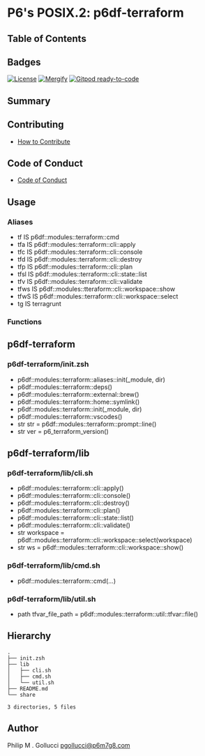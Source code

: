 # P6's POSIX.2: p6df-terraform

## Table of Contents

## Badges

[![License](https://img.shields.io/badge/License-Apache%202.0-yellowgreen.svg)](https://opensource.org/licenses/Apache-2.0)
[![Mergify](https://img.shields.io/endpoint.svg?url=https://gh.mergify.io/badges//p6df-terraform/&style=flat)](https://mergify.io)
[![Gitpod ready-to-code](https://img.shields.io/badge/Gitpod-ready--to--code-blue?logo=gitpod)](<https://gitpod.io/#https://github.com//p6df-terraform>)

## Summary

## Contributing

- [How to Contribute](<https://github.com//.github/blob/main/CONTRIBUTING.md>)

## Code of Conduct

- [Code of Conduct](<https://github.com//.github/blob/main/CODE_OF_CONDUCT.md>)

## Usage

### Aliases

- tf IS p6df::modules::terraform::cmd
- tfa IS p6df::modules::terraform::cli::apply
- tfc IS p6df::modules::terraform::cli::console
- tfd IS p6df::modules::terraform::cli::destroy
- tfp IS p6df::modules::terraform::cli::plan
- tfsl IS p6df::modules::terraform::cli::state::list
- tfv IS p6df::modules::terraform::cli::validate
- tfws IS p6df::modules::tteraform::cli::workspace::show
- tfwS IS p6df::modules::terraform::cli::workspace::select
- tg IS terragrunt
### Functions

## p6df-terraform

### p6df-terraform/init.zsh

- p6df::modules::terraform::aliases::init(_module, dir)
- p6df::modules::terraform::deps()
- p6df::modules::terraform::external::brew()
- p6df::modules::terraform::home::symlink()
- p6df::modules::terraform::init(_module, dir)
- p6df::modules::terraform::vscodes()
- str str = p6df::modules::terraform::prompt::line()
- str ver = p6_terraform_version()

## p6df-terraform/lib

### p6df-terraform/lib/cli.sh

- p6df::modules::terraform::cli::apply()
- p6df::modules::terraform::cli::console()
- p6df::modules::terraform::cli::destroy()
- p6df::modules::terraform::cli::plan()
- p6df::modules::terraform::cli::state::list()
- p6df::modules::terraform::cli::validate()
- str workspace = p6df::modules::terraform::cli::workspace::select(workspace)
- str ws = p6df::modules::terraform::cli::workspace::show()

### p6df-terraform/lib/cmd.sh

- p6df::modules::terraform::cmd(...)

### p6df-terraform/lib/util.sh

- path tfvar_file_path = p6df::modules::terraform::util::tfvar::file()

## Hierarchy

```text
.
├── init.zsh
├── lib
│   ├── cli.sh
│   ├── cmd.sh
│   └── util.sh
├── README.md
└── share

3 directories, 5 files
```

## Author

Philip M . Gollucci <pgollucci@p6m7g8.com>
